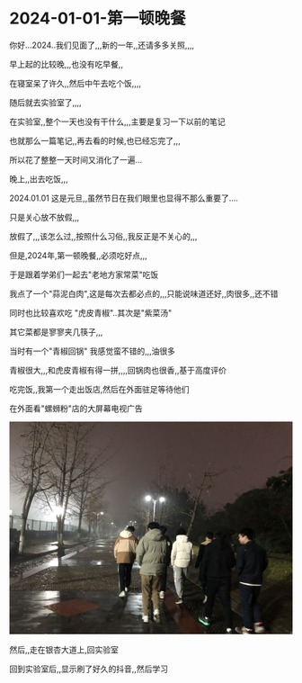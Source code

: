# 2024-01-01-第一顿晚餐



你好...2024..我们见面了,,,新的一年,,还请多多关照,,,,

早上起的比较晚,,,也没有吃早餐,,

在寝室呆了许久,,然后中午去吃个饭,,,,

随后就去实验室了,,,,

在实验室,,整个一天也没有干什么,,,主要是复习一下以前的笔记

也就那么一篇笔记,,再去看的时候,也已经忘完了,,,

所以花了整整一天时间又消化了一遍...



晚上,,出去吃饭,,,

2024.01.01 这是元旦,,虽然节日在我们眼里也显得不那么重要了....

只是关心放不放假,,,

放假了,,,该怎么过,,按照什么习俗,,我反正是不关心的,,,



但是,2024年,第一顿晚餐,,必须吃好点,,,

于是跟着学弟们一起去"老地方家常菜"吃饭

我点了一个"蒜泥白肉",这是每次去都必点的,,,只能说味道还好,,肉很多,,还不错

同时也比较喜欢吃 "虎皮青椒"..其次是"紫菜汤"

其它菜都是寥寥夹几筷子,,,

当时有一个"青椒回锅" 我感觉蛮不错的,,,油很多

青椒很大,,,和虎皮青椒有得一拼,,,,回锅肉也很香,,基于高度评价



吃完饭,,我第一个走出饭店,然后在外面驻足等待他们

在外面看"螺蛳粉"店的大屏幕电视广告



![image-20240102104944728](./img/image-20240102104944728.png)

然后,,走在银杏大道上,回实验室

回到实验室后,,显示刷了好久的抖音,,然后学习